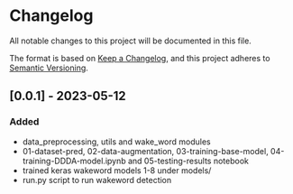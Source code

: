 # Changelog

All notable changes to this project will be documented in this file.

The format is based on [Keep a Changelog](https://keepachangelog.com/en/1.1.0/),
and this project adheres to [Semantic Versioning](https://semver.org/spec/v2.0.0.html).

## [0.0.1] - 2023-05-12

### Added

- data_preprocessing, utils and wake_word modules
- 01-dataset-pred, 02-data-augmentation, 03-training-base-model, 04-training-DDDA-model.ipynb and 05-testing-results notebook 
- trained keras wakeword models 1-8 under models/
- run.py script to run wakeword detection
